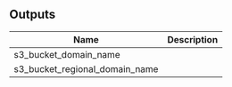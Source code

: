 ## Outputs

| Name | Description |
|------|-------------|
| s3\_bucket\_domain\_name |  |
| s3\_bucket\_regional\_domain\_name |  |

